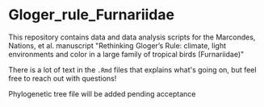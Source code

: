 # Gloger_rule_Furnariidae

This repository contains data and data analysis scripts for the Marcondes, Nations, et al. manuscript "Rethinking Gloger’s Rule: climate, light environments and color in a large family of tropical birds (Furnariidae)"

There is a lot of text in the `.Rmd` files that explains what's going on, but feel free to reach out with questions!

Phylogenetic tree file will be added pending acceptance

<!-- Stargazers over time-->

<!--[![Stargazers over time](https://starchart.cc/jonnations/Gloger_rule_Furnariidae.svg)](https://starchart.cc/Gloger_rule_Furnariidae)-->

